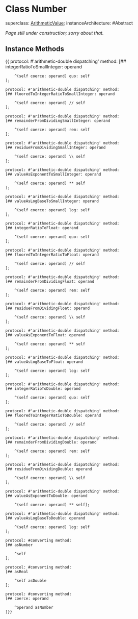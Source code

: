 # Class Number

superclass: [ArithmeticValue](ArithmeticValue);
instanceArchitecture: #Abstract

_Page still under construction; sorry about that._

## Instance Methods
{{
	protocol: #'arithmetic-double dispatching' method:
	[## integerRatioToSmallInteger: operand
	
		^(self coerce: operand) quo: self
	];

	protocol: #'arithmetic-double dispatching' method:
	[## flooredToIntegerRatioToSmallInteger: operand
	
		^(self coerce: operand) // self
	];

	protocol: #'arithmetic-double dispatching' method:
	[## remainderFromDividingSmallInteger: operand
	
		^(self coerce: operand) rem: self
	];

	protocol: #'arithmetic-double dispatching' method:
	[## residueFromDividingSmallInteger: operand
	
		^(self coerce: operand) \\ self
	];

	protocol: #'arithmetic-double dispatching' method:
	[## valueAsExponentToSmallInteger: operand
	
		^(self coerce: operand) ** self
	];

	protocol: #'arithmetic-double dispatching' method:
	[## valueAsLogBaseToSmallInteger: operand
	
		^(self coerce: operand) log: self
	];
			
	protocol: #'arithmetic-double dispatching' method:
	[## integerRatioToFloat: operand
	
		^(self coerce: operand) quo: self
	];

	protocol: #'arithmetic-double dispatching' method:
	[## flooredToIntegerRatioToFloat: operand
	
		^(self coerce: operand) // self
	];

	protocol: #'arithmetic-double dispatching' method:
	[## remainderFromDividingFloat: operand
	
		^(self coerce: operand) rem: self
	];

	protocol: #'arithmetic-double dispatching' method:
	[## residueFromDividingFloat: operand
	
		^(self coerce: operand) \\ self
	];

	protocol: #'arithmetic-double dispatching' method:
	[## valueAsExponentToFloat: operand
	
		^(self coerce: operand) ** self
	];

	protocol: #'arithmetic-double dispatching' method:
	[## valueAsLogBaseToFloat: operand
	
		^(self coerce: operand) log: self
	];
	
	protocol: #'arithmetic-double dispatching' method:
	[## integerRatioToDouble: operand
	
		^(self coerce: operand) quo: self
	];

	protocol: #'arithmetic-double dispatching' method:
	[## flooredToIntegerRatioToDouble: operand
	
		^(self coerce: operand) // self
	];

	protocol: #'arithmetic-double dispatching' method:
	[## remainderFromDividingDouble: operand
	
		^(self coerce: operand) rem: self
	];

	protocol: #'arithmetic-double dispatching' method:
	[## residueFromDividingDouble: operand
	
		^(self coerce: operand) \\ self
	];

	protocol: #'arithmetic-double dispatching' method:
	[## valueAsExponentToDouble: operand
	
		^(self coerce: operand) ** self];

	protocol: #'arithmetic-double dispatching' method:
	[## valueAsLogBaseToDouble: operand
	
		^(self coerce: operand) log: self
	];
	
	protocol: #converting method:
	[## asNumber
	
		^self
	];
	
	protocol: #converting method:
	[## asReal
	
		^self asDouble
	];
			
	protocol: #converting method:
	[## coerce: operand
	
		^operand asNumber
	]}}
